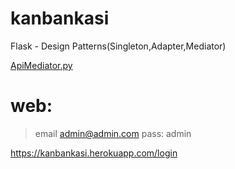 # kanbankasi

Flask - Design Patterns(Singleton,Adapter,Mediator) 

[ApiMediator.py](https://github.com/mzuvin/Flask-Design-Patterns/blob/master/kanbankasi/ApiMediator.py)

# web: 

> email admin@admin.com pass: admin

https://kanbankasi.herokuapp.com/login
